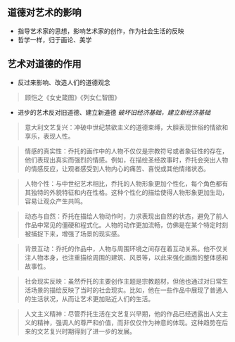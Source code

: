 ## 道德对艺术的影响
- 指导艺术家的思想，影响艺术家的创作，作为社会生活的反映
- 哲学一样，归于画论、美学
## 艺术对道德的作用
- 反过来影响、改造人们的道德观念
>顾恺之《女史箴图》《列女仁智图》
- 进步的艺术反对旧道德、建立新道德
*破坏旧经济基础，建立新经济基础*
>意大利文艺复兴：冲破中世纪禁欲主义的道德束缚，大胆表现世俗的情欲和享乐，表现人性。

>情感的真实性：乔托的画作中的人物不仅仅是宗教符号或者象征性的存在，他们表现出真实而强烈的情感。例如，在描绘圣经故事时，乔托会突出人物的情感反应，让观者感受到人物内心的痛苦、喜悦或其他情绪状态。

>人物个性：与中世纪艺术相比，乔托的人物形象更加个性化，每个角色都有其独特的外貌特征和内在性格。这种个性化的描绘使得人物形象更加生动，容易让观众产生共鸣。

>动态与自然：乔托在描绘人物动作时，力求表现出自然的状态，避免了前人作品中常见的僵硬和程式化。人物的动作更加流畅，仿佛是在某个特定时刻被捕捉下来，增强了场景的现实感。

>背景互动：乔托的作品中，人物与周围环境之间存在着互动关系。他不仅关注人物本身，也注重描绘周围的建筑、风景等，以此来强化画面的整体感和故事性。

>社会现实反映：虽然乔托的主要创作主题是宗教题材，但他也通过对日常生活场景的描绘反映了当时的社会现实。比如，他在一些作品中展现了普通人的生活状况，从而让艺术更加贴近人们的生活。

>人文主义精神：尽管乔托生活在文艺复兴早期，他的作品已经透露出人文主义的精神，强调人的尊严和价值，而非仅仅作为神意的体现。这种趋势在后来的文艺复兴时期得到了进一步的发展。
